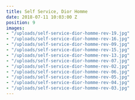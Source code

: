 ```yaml
---
title: Self Service, Dior Homme
date: 2018-07-11 10:03:00 Z
position: 9
images:
- "/uploads/self-service-dior-homme-rev-19.jpg"
- "/uploads/self-service-dior-homme-rev-16.jpg"
- "/uploads/self-service-dior-homme-rev-09.jpg"
- "/uploads/self-service-dior-homme-rev-15.jpg"
- "/uploads/self-service-dior-homme-rev-13.jpg"
- "/uploads/self-service-dior-homme-rev-07.jpg"
- "/uploads/self-service-dior-homme-rev-02.jpg"
- "/uploads/self-service-dior-homme-rev-06.jpg"
- "/uploads/self-service-dior-homme-rev-05.jpg"
- "/uploads/self-service-dior-homme-rev-04.jpg"
- "/uploads/self-service-dior-homme-rev-03.jpg"
---
```


